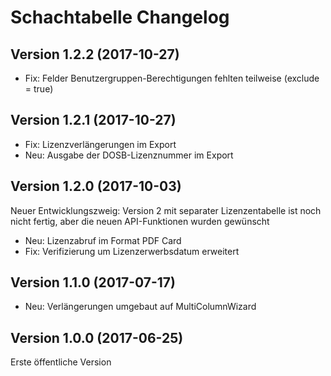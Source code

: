 # Schachtabelle Changelog

## Version 1.2.2 (2017-10-27)

- Fix: Felder Benutzergruppen-Berechtigungen fehlten teilweise (exclude = true)

## Version 1.2.1 (2017-10-27)

- Fix: Lizenzverlängerungen im Export
- Neu: Ausgabe der DOSB-Lizenznummer im Export

## Version 1.2.0 (2017-10-03)

Neuer Entwicklungszweig: Version 2 mit separater Lizenzentabelle ist noch nicht fertig, aber die neuen API-Funktionen wurden gewünscht

- Neu: Lizenzabruf im Format PDF Card
- Fix: Verifizierung um Lizenzerwerbsdatum erweitert

## Version 1.1.0 (2017-07-17)

- Neu: Verlängerungen umgebaut auf MultiColumnWizard

## Version 1.0.0 (2017-06-25)

Erste öffentliche Version
